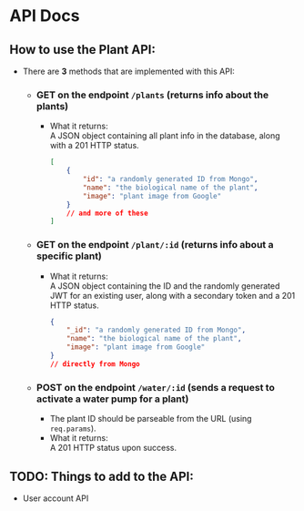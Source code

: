 # API Docs

## How to use the Plant API:
- There are **3** methods that are implemented with this API:
    - ### **GET** on the endpoint `/plants` (returns info about the plants)
        - What it returns:  
            A JSON object containing all plant info in the database, along with a 201 HTTP status.
            ```json
            [
                {
                    "id": "a randomly generated ID from Mongo",
                    "name": "the biological name of the plant",
                    "image": "plant image from Google"
                }
                // and more of these
            ]
            ```

    - ### **GET** on the endpoint `/plant/:id` (returns info about a specific plant)
        - What it returns:  
            A JSON object containing the ID and the randomly generated JWT for an existing user, along with a secondary token and a 201 HTTP status.
            ```json
            {
                "_id": "a randomly generated ID from Mongo",
                "name": "the biological name of the plant",
                "image": "plant image from Google"
            }
            // directly from Mongo
            ```

    - ### **POST** on the endpoint `/water/:id` (sends a request to activate a water pump for a plant)
        - The plant ID should be parseable from the URL (using `req.params`).
        - What it returns:  
            A 201 HTTP status upon success.

## TODO: Things to add to the API:
- User account API